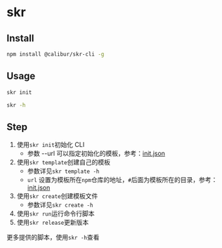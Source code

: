 # skr

## Install
```sh
npm install @calibur/skr-cli -g
```

## Usage
```sh
skr init
```

```sh
skr -h
```

## Step
1. 使用`skr init`初始化 CLI
    - 参数 --url 可以指定初始化的模板，参考：[init.json](https://github.com/calibur-tv/skr/blob/main/packages/template/init.json)
2. 使用`skr template`创建自己的模板
    - 参数详见`skr template -h`
    - `url` 设置为模板所在`npm`仓库的地址，`#`后面为模板所在的目录，参考：[init.json](https://github.com/calibur-tv/skr/blob/main/packages/template/init.json#L7)
2. 使用`skr create`创建模板文件
    - 参数详见`skr create -h`
3. 使用`skr run`运行命令行脚本
4. 使用`skr release`更新版本

更多提供的脚本，使用`skr -h`查看
